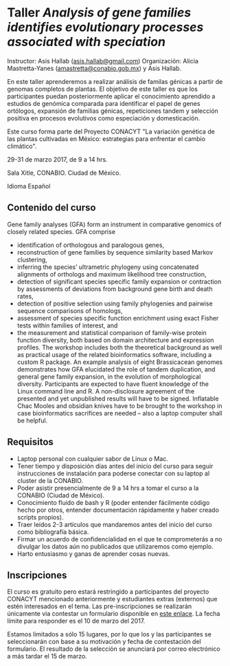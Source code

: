 # Taller *Analysis of gene families identifies evolutionary processes associated with speciation*

Instructor: Asis Hallab (asis.hallab@gmail.com)
Organización: Alicia Mastretta-Yanes (amastretta@conabio.gob.mx) y Asis Hallab.

En este  taller aprenderemos a realizar análisis de familas génicas a partir de genomas completos de plantas. El objetivo de este taller es que los participantes puedan posteriormente aplicar el conocimiento aprendido a estudios de genómica comparada para identificar el papel de genes ortólogos, expansión de familias génicas, repeticiones tandem y selección positiva en procesos evolutivos como especiación y domesticación.

Este curso forma parte del Proyecto CONACYT "La variación genética de las plantas cultivadas en México: estrategias para enfrentar el cambio climático". 

29-31 de marzo 2017, de 9 a 14 hrs. 

Sala Xitle, CONABIO. Ciudad de México.

Idioma Español

## Contenido del curso

Gene family analyses (GFA) form an instrument in comparative genomics of closely related species. GFA comprise
* 	identification of orthologous and paralogous genes, 
* 	reconstruction of gene families by sequence similarity based Markov clustering, 
* 	inferring the species’ ultrametric phylogeny using concatenated alignments of orthologs and maximum likelihood tree construction, 
* 	detection of significant species specific family expansion or contraction by assessments of deviations from background gene birth and death rates,
* 	detection of positive selection using family phylogenies and pairwise sequence comparisons of homologs,
* 	assessment of species specific function enrichment using exact Fisher tests within families of interest, and
* 	the measurement and statistical comparison of family-wise protein function diversity, both based on domain architecture and expression profiles.
The workshop includes both the theoretical background as well as practical usage of the related bioinformatics software, including a custom R package. An example analysis of eight Brassicacean genomes demonstrates how GFA elucidated the role of tandem duplication, and general gene family expansion, in the evolution of morphological diversity. 
Participants are expected to have fluent knowledge of the Linux command line and R. A non-disclosure agreement of the presented and yet unpublished results will have to be signed. Inflatable Chac Mooles and obsidian knives have to be brought to the workshop in case bioinformatics sacrifices are needed – also a laptop computer shall be helpful.

## Requisitos
* Laptop personal con cualquier sabor de Linux o Mac.
* Tener tiempo y disposición días antes del inicio del curso para seguir instrucciones de instalación para poderse conectar con su laptop al cluster de la CONABIO.
* Poder asistir presencialmente de 9 a 14 hrs a tomar el curso a la CONABIO (Ciudad de México).
* Conocimiento fluido de bash y R (poder entender fácilmente código hecho por otros, entender documentación rápidamente y haber creado scripts propios).
* Traer leídos 2-3 artículos que mandaremos antes del inicio del curso como bibliografía básica.
* Firmar un acuerdo de confidencialidad en el que te comprometerás a no divulgar los datos aún no publicados que utilizaremos como ejemplo.
* Harto entusiasmo y ganas de aprender cosas nuevas.


## Inscripciones
El curso es gratuito pero estará restringido a participantes del proyecto CONACYT mencionado anteriormente y estudiantes extras (externos) que estén interesados en el tema. Las pre-inscripciones se realizarán únicamente via contestar un formulario disponible en [este enlace](https://es.surveymonkey.com/r/RBB2LGJ). La fecha límite para responder es el 10 de marzo del 2017. 

Estamos limitados a sólo 15 lugares, por lo que los y las participantes se seleccionarán con base a su motivación y fecha de contestación del formulario. El resultado de la selección se anunciará por correo electrónico a más tardar el 15 de marzo.

